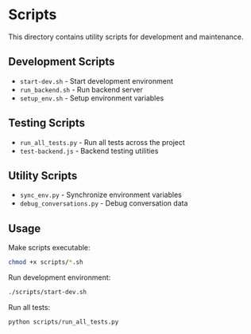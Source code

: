 # Scripts

This directory contains utility scripts for development and maintenance.

## Development Scripts
- `start-dev.sh` - Start development environment
- `run_backend.sh` - Run backend server
- `setup_env.sh` - Setup environment variables

## Testing Scripts
- `run_all_tests.py` - Run all tests across the project
- `test-backend.js` - Backend testing utilities

## Utility Scripts
- `sync_env.py` - Synchronize environment variables
- `debug_conversations.py` - Debug conversation data

## Usage

Make scripts executable:
```bash
chmod +x scripts/*.sh
```

Run development environment:
```bash
./scripts/start-dev.sh
```

Run all tests:
```bash
python scripts/run_all_tests.py
```